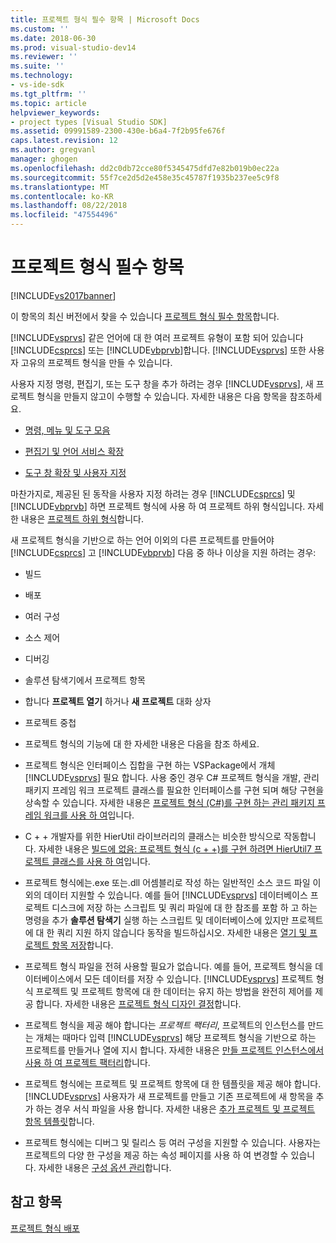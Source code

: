 ```yaml
---
title: 프로젝트 형식 필수 항목 | Microsoft Docs
ms.custom: ''
ms.date: 2018-06-30
ms.prod: visual-studio-dev14
ms.reviewer: ''
ms.suite: ''
ms.technology:
- vs-ide-sdk
ms.tgt_pltfrm: ''
ms.topic: article
helpviewer_keywords:
- project types [Visual Studio SDK]
ms.assetid: 09991589-2300-430e-b6a4-7f2b95fe676f
caps.latest.revision: 12
ms.author: gregvanl
manager: ghogen
ms.openlocfilehash: dd2c0db72cce80f5345475dfd7e82b019b0ec22a
ms.sourcegitcommit: 55f7ce2d5d2e458e35c45787f1935b237ee5c9f8
ms.translationtype: MT
ms.contentlocale: ko-KR
ms.lasthandoff: 08/22/2018
ms.locfileid: "47554496"
---
```

# <a name="project-type-essentials"></a>프로젝트 형식 필수 항목
[!INCLUDE[vs2017banner](../../includes/vs2017banner.md)]

이 항목의 최신 버전에서 찾을 수 있습니다 [프로젝트 형식 필수 항목](https://docs.microsoft.com/visualstudio/extensibility/internals/project-type-essentials)합니다.  
  
[!INCLUDE[vsprvs](../../includes/vsprvs-md.md)] 같은 언어에 대 한 여러 프로젝트 유형이 포함 되어 있습니다 [!INCLUDE[csprcs](../../includes/csprcs-md.md)] 또는 [!INCLUDE[vbprvb](../../includes/vbprvb-md.md)]합니다. [!INCLUDE[vsprvs](../../includes/vsprvs-md.md)] 또한 사용자 고유의 프로젝트 형식을 만들 수 있습니다.  
  
 사용자 지정 명령, 편집기, 또는 도구 창을 추가 하려는 경우 [!INCLUDE[vsprvs](../../includes/vsprvs-md.md)], 새 프로젝트 형식을 만들지 않고이 수행할 수 있습니다. 자세한 내용은 다음 항목을 참조하세요.  
  
-   [명령, 메뉴 및 도구 모음](../../extensibility/internals/commands-menus-and-toolbars.md)  
  
-   [편집기 및 언어 서비스 확장](../../extensibility/editor-and-language-service-extensions.md)  
  
-   [도구 창 확장 및 사용자 지정](../../extensibility/extending-and-customizing-tool-windows.md)  
  
 마찬가지로, 제공된 된 동작을 사용자 지정 하려는 경우 [!INCLUDE[csprcs](../../includes/csprcs-md.md)] 및 [!INCLUDE[vbprvb](../../includes/vbprvb-md.md)] 하면 프로젝트 형식에 사용 하 여 프로젝트 하위 형식입니다. 자세한 내용은 [프로젝트 하위 형식](../../extensibility/internals/project-subtypes.md)합니다.  
  
 새 프로젝트 형식을 기반으로 하는 언어 이외의 다른 프로젝트를 만들어야 [!INCLUDE[csprcs](../../includes/csprcs-md.md)] 고 [!INCLUDE[vbprvb](../../includes/vbprvb-md.md)] 다음 중 하나 이상을 지원 하려는 경우:  
  
-   빌드  
  
-   배포  
  
-   여러 구성  
  
-   소스 제어  
  
-   디버깅  
  
-   솔루션 탐색기에서 프로젝트 항목  
  
-   합니다 **프로젝트 열기** 하거나 **새 프로젝트** 대화 상자  
  
-   프로젝트 중첩  
  
-   프로젝트 형식의 기능에 대 한 자세한 내용은 다음을 참조 하세요.  
  
-   프로젝트 형식은 인터페이스 집합을 구현 하는 VSPackage에서 개체 [!INCLUDE[vsprvs](../../includes/vsprvs-md.md)] 필요 합니다. 사용 중인 경우 C# 프로젝트 형식을 개발, 관리 패키지 프레임 워크 프로젝트 클래스를 필요한 인터페이스를 구현 되며 해당 구현을 상속할 수 있습니다. 자세한 내용은 [프로젝트 형식 (C#)를 구현 하는 관리 패키지 프레임 워크를 사용 하 여](../../extensibility/internals/using-the-managed-package-framework-to-implement-a-project-type-csharp.md)입니다.  
  
-   C + + 개발자를 위한 HierUtil 라이브러리의 클래스는 비슷한 방식으로 작동합니다. 자세한 내용은 [빌드에 없음: 프로젝트 형식 (c + +)를 구현 하려면 HierUtil7 프로젝트 클래스를 사용 하 여](http://msdn.microsoft.com/en-us/a5c16a09-94a2-46ef-87b5-35b815e2f346)입니다.  
  
-   프로젝트 형식에는.exe 또는.dll 어셈블리로 작성 하는 일반적인 소스 코드 파일 이외의 데이터 지원할 수 있습니다. 예를 들어 [!INCLUDE[vsprvs](../../includes/vsprvs-md.md)] 데이터베이스 프로젝트 디스크에 저장 하는 스크립트 및 쿼리 파일에 대 한 참조를 포함 하 고 하는 명령을 추가 **솔루션 탐색기** 실행 하는 스크립트 및 데이터베이스에 있지만 프로젝트에 대 한 쿼리 지원 하지 않습니다 동작을 빌드하십시오. 자세한 내용은 [열기 및 프로젝트 항목 저장](../../extensibility/internals/opening-and-saving-project-items.md)합니다.  
  
-   프로젝트 형식 파일을 전혀 사용할 필요가 없습니다. 예를 들어, 프로젝트 형식을 데이터베이스에서 모든 데이터를 저장 수 있습니다. [!INCLUDE[vsprvs](../../includes/vsprvs-md.md)] 프로젝트 형식 프로젝트 및 프로젝트 항목에 대 한 데이터는 유지 하는 방법을 완전히 제어를 제공 합니다. 자세한 내용은 [프로젝트 형식 디자인 결정](../../extensibility/internals/project-type-design-decisions.md)합니다.  
  
-   프로젝트 형식을 제공 해야 합니다는 *프로젝트 팩터리*, 프로젝트의 인스턴스를 만드는 개체는 때마다 입력 [!INCLUDE[vsprvs](../../includes/vsprvs-md.md)] 해당 프로젝트 형식을 기반으로 하는 프로젝트를 만들거나 열에 지시 합니다. 자세한 내용은 [만들 프로젝트 인스턴스에서 사용 하 여 프로젝트 팩터리](../../extensibility/internals/creating-project-instances-by-using-project-factories.md)합니다.  
  
-   프로젝트 형식에는 프로젝트 및 프로젝트 항목에 대 한 템플릿을 제공 해야 합니다. [!INCLUDE[vsprvs](../../includes/vsprvs-md.md)] 사용자가 새 프로젝트를 만들고 기존 프로젝트에 새 항목을 추가 하는 경우 서식 파일을 사용 합니다. 자세한 내용은 [추가 프로젝트 및 프로젝트 항목 템플릿](../../extensibility/internals/adding-project-and-project-item-templates.md)합니다.  
  
-   프로젝트 형식에는 디버그 및 릴리스 등 여러 구성을 지원할 수 있습니다. 사용자는 프로젝트의 다양 한 구성을 제공 하는 속성 페이지를 사용 하 여 변경할 수 있습니다. 자세한 내용은 [구성 옵션 관리](../../extensibility/internals/managing-configuration-options.md)합니다.  
  
## <a name="see-also"></a>참고 항목  
 [프로젝트 형식 배포](../../extensibility/internals/deploying-project-types.md)


